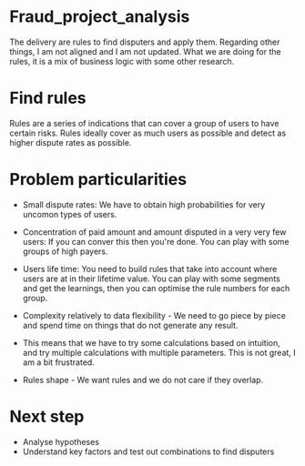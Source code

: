 
# Fraud_project_analysis

The delivery are rules to find disputers and apply them. Regarding other things, I am not aligned and I am not updated. 
What we are doing for the rules, it is a mix of business logic with some other research. 


# Find rules

Rules are a series of indications that can cover a group of users to have certain risks. 
Rules ideally cover as much users as possible and detect as higher dispute rates as possible. 


# Problem particularities

- Small dispute rates: We have to obtain high probabilities for very uncomon types of users. 

- Concentration of paid amount and amount disputed in a very very few users: If you can conver this then you're done. You can play with some groups of high payers. 

- Users life time: You need to build rules that take into account where users are at in their lifetime value. You can play with some segments and get the learnings, then you
  can optimise the rule numbers for each group. 

- Complexity relatively to data flexibility - We need to go piece by piece and spend time on things that do not generate any result.
- This means that we have to try some calculations based on intuition, and try multiple calculations with multiple parameters. This is not great, I am a bit frustrated. 

- Rules shape - We want rules and we do not care if they overlap.



# Next step 

* Analyse hypotheses
* Understand key factors and test out combinations to find disputers
